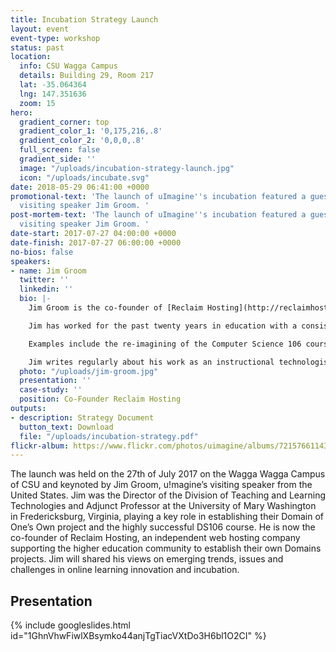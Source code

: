 ```yaml
---
title: Incubation Strategy Launch
layout: event
event-type: workshop
status: past
location:
  info: CSU Wagga Campus
  details: Building 29, Room 217
  lat: -35.064364
  lng: 147.351636
  zoom: 15
hero:
  gradient_corner: top
  gradient_color_1: '0,175,216,.8'
  gradient_color_2: '0,0,0,.8'
  full_screen: false
  gradient_side: ''
  image: "/uploads/incubation-strategy-launch.jpg"
  icon: "/uploads/incubate.svg"
date: 2018-05-29 06:41:00 +0000
promotional-text: 'The launch of uImagine''s incubation featured a guest lecture from
  visiting speaker Jim Groom. '
post-mortem-text: 'The launch of uImagine''s incubation featured a guest lecture from
  visiting speaker Jim Groom. '
date-start: 2017-07-27 04:00:00 +0000
date-finish: 2017-07-27 06:00:00 +0000
no-bios: false
speakers:
- name: Jim Groom
  twitter: ''
  linkedin: ''
  bio: |-
    Jim Groom is the co-founder of [Reclaim Hosting](http://reclaimhosting.com/), an independent web hosting company focused on the higher education community. Previous appointments include Director of the Division of Teaching and Learning Technologies and Adjunct Professor at the [University of Mary Washington](http://umw.edu/) in Fredericksburg, Virginia, USA, and adjunct professor positions in American Literature, and Computer Science, English and Museum Studies, as well as instructional technology specialist and fellow positions in a number of New York State universities. 

    Jim has worked for the past twenty years in education with a consistent focus on the development of teaching and learning in higher education, specialising for the past ten years in the field of instructional technology.  His extensive collaborations with faculty and students on curricula, pedagogical and technologically-enhanced projects have informed much of his work on innovative teaching and learning design.  

    Examples include the re-imagining of the Computer Science 106 course on Digital Storytelling at University of Mary Washington as an open, online community referred to as [ds106](http://ds106.us/) — an experiment in teaching and learning on the web that is still going strong and has been celebrated internationally as a compelling community-based approach to online learning.  A more recent initiative at UMW is [A Domain of One’s Own](http://umwdomains.com/) which began in Fall semester of 2013, where all incoming Freshman were given their own domain and web hosting account, thus providing students with the flexibility to build out their ePortfolio using a variety of software and approaches in a space that gives them the power to easily migrate and transport their ePortfolio data when they graduate. 

    Jim writes regularly about his work as an instructional technologist, in addition to several other interests such as film, literature, and media of all kinds, on his blog [bavatuesdays](http://bavatuesdays.com/).
  photo: "/uploads/jim-groom.jpg"
  presentation: ''
  case-study: ''
  position: Co-Founder Reclaim Hosting
outputs:
- description: Strategy Document
  button_text: Download
  file: "/uploads/incubation-strategy.pdf"
flickr-album: https://www.flickr.com/photos/uimagine/albums/72157661143049747
---
```

The launch was held on the 27th of July 2017 on the Wagga Wagga Campus of CSU and keynoted by Jim Groom, u!magine’s visiting speaker from the United States. Jim was the Director of the Division of Teaching and Learning Technologies and Adjunct Professor at the University of Mary Washington in Fredericksburg, Virginia, playing a key role in establishing their Domain of One’s Own project and the highly successful DS106 course. He is now the co-founder of Reclaim Hosting, an independent web hosting company supporting the higher education community to establish their own Domains projects. Jim will shared his views on emerging trends, issues and challenges in online learning innovation and incubation. 

## Presentation

{% include googleslides.html id="1GhnVhwFiwlXBsymko44anjTgTiacVXtDo3H6bl1O2CI" %}
